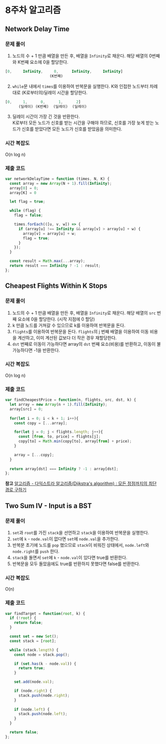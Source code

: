 # 8주차 알고리즘
## Network Delay Time
### 문제 풀이
1. 노드의 수 + 1 만큼 배열을 만든 후, 배열을 `Infinity`로 채운다. 해당 배열의 0번째와 K번째 요소에 0을 할당한다.
```javascript
[0,     Infinity,     0,      Infinity,     Infinity]
                    (K번째)
```
2. `while`문 내에서 `times`를 이용하여 반복문을 실행한다. K와 인접한 노드부터 차례대로 (K로부터의)딜레이 시간을 할당한다.
```javascript
[0,     1,      0,      1,      2]
      (딜레이) (K번째)  (딜레이)  (딜레이)
```
3. 딜레이 시간이 가장 긴 것을 반환한다.  
   K로부터 모든 노드가 신호를 받는 시간을 구해야 하므로, 신호를 가장 늦게 받는 노드가 신호를 받았다면 모든 노드가 신호를 받았음을 의미한다.


### 시간 복잡도
O(n log n)

### 제출 코드
```javascript
var networkDelayTime = function (times, N, K) {
  const array = new Array(N + 1).fill(Infinity);
  array[0] = 0;
  array[K] = 0

  let flag = true;

  while (flag) {
    flag = false;

    times.forEach(([u, v, w]) => {
      if (array[u] !== Infinity && array[v] > array[u] + w) {
        array[v] = array[u] + w;
        flag = true;
      }
    });
  }

  const result = Math.max(...array);
  return result === Infinity ? -1 : result;
};
```

## Cheapest Flights Within K Stops
### 문제 풀이
1. 노드의 수 + 1 만큼 배열을 만든 후, 배열을 `Infinity`로 채운다. 해당 배열의 `src` 번째 요소에 0을 할당한다. (시작 지점에 0 할당)
2. k 만큼 노드를 거쳐갈 수 있으므로 k를 이용하여 반복문을 돈다.
3. `flights`를 이용하여 반복문을 돈다. `flights`의 j 번째 배열을 이용하여 이동 비용을 계산하고, 이미 계산된 값보다 더 작은 경우 재할당한다.
4. `dst` 번째로 이동이 가능하다면 array의 `dst` 번째 요소(비용)를 반환하고, 이동이 불가능하다면 -1을 반환한다.

### 시간 복잡도
O(n log n)

### 제출 코드
```javascript
var findCheapestPrice = function(n, flights, src, dst, k) {
  let array = new Array(n + 1).fill(Infinity);
  array[src] = 0;
  
  for(let i = 0; i < k + 1; i++){
    const copy = [...array];

    for(let j = 0; j < flights.length; j++){
      const [from, to, price] = flights[j];
      copy[to] = Math.min(copy[to], array[from] + price);
    }

    array = [...copy];
  }
  
  return array[dst] === Infinity ? -1 : array[dst];
};
```

__참고__
[알고리즘 - 다익스트라 알고리즘(Dijkstra's algorithm) : 모든 정점까지의 최단 경로 구하기
](https://chanhuiseok.github.io/posts/algo-47/)

## Two Sum IV - Input is a BST
### 문제 풀이
1. `set`과 `root`를 가진 `stack`을 선언하고 `stack`을 이용하여 반복문을 실행한다.
2. `set`에 `k` - `node.val`이 없다면 `set`에 `node.val`을 추가한다.
3. 반복문 초기에 노드를 `pop` 했으므로 `stack`이 비워진 상태에서, `node.left`와 `node.right`를 `push` 한다.
4. `stack`을 돌면서 `set`에 `k` - `node.val`이 있다면 true를 반환한다.
5. 반복문을 모두 돌았음에도 true를 반환하지 못했다면 false를 반환한다.

### 시간 복잡도
O(n)

### 제출 코드
```javascript
var findTarget = function(root, k) {
  if (!root) {
    return false;
  }

  const set = new Set();
  const stack = [root];

  while (stack.length) {
    const node = stack.pop();

    if (set.has(k - node.val)) {
      return true;
    }

    set.add(node.val);

    if (node.right) {
      stack.push(node.right);
    }
    
    if (node.left) {
      stack.push(node.left);
    }
  }

  return false;
};
```
